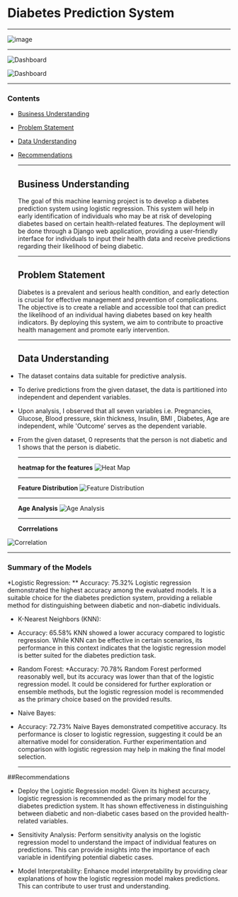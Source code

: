 # Diabetes Prediction System
***







  ![image](images/image1.PNG)





***




  ![Dashboard](images/image6.PNG)






  ![Dashboard](images/image7.PNG)



 ***
### Contents
- [Business Understanding](#businessunderstanding)
- [Problem Statement](#problemstatement)
- [Data Understanding](#dataunderstanding)
- [Recommendations](#recommendations)

  ***
  ## Business Understanding
  The goal of this machine learning project is to develop a diabetes prediction system using logistic regression. This system will help in early identification of individuals who may be at risk of developing diabetes based on certain health-related features. The deployment will be done through a Django web application, providing a user-friendly interface for individuals to input their health data and receive predictions regarding their likelihood of being diabetic.

  ***
  ## Problem Statement
  Diabetes is a prevalent and serious health condition, and early detection is crucial for effective management and prevention of complications. The objective is to create a reliable and accessible tool that can predict the likelihood of an individual having diabetes based on key health indicators. By deploying this system, we aim to contribute to proactive health management and promote early intervention.

  ***
  ## Data Understanding

* The dataset contains data suitable for predictive analysis.
* To derive predictions from the given dataset, the data is partitioned into independent and dependent variables.
* Upon analysis, I observed that all seven variables i.e. Pregnancies, Glucose, Blood pressure, skin thickness, Insulin, BMI , Diabetes, Age are independent, while 'Outcome' serves as the dependent variable.
* From the given dataset, 0 represents that the person is not diabetic and 1 shows that the person is diabetic.

  ***
  **heatmap for the features**
  ![Heat Map](images/image2.png)

  ***
  **Feature Distribution**
  ![Feature Distribution](images/image3.png)

  ***
  **Age Analysis**
  ![Age Analysis](images/image4.png)

  ***
  **Corrrelations**

 ![Correlation](images/image5.png) 

 ***
 ### Summary of the Models
*Logistic Regression:
** Accuracy: 75.32%
Logistic regression demonstrated the highest accuracy among the evaluated models. It is a suitable choice for the diabetes prediction system, providing a reliable method for distinguishing between diabetic and non-diabetic individuals.
* K-Nearest Neighbors (KNN):
* Accuracy: 65.58%
KNN showed a lower accuracy compared to logistic regression. While KNN can be effective in certain scenarios, its performance in this context indicates that the logistic regression model is better suited for the diabetes prediction task.
* Random Forest:
*Accuracy: 70.78%
Random Forest performed reasonably well, but its accuracy was lower than that of the logistic regression model. It could be considered for further exploration or ensemble methods, but the logistic regression model is recommended as the primary choice based on the provided results.
* Naive Bayes:
* Accuracy: 72.73%
Naive Bayes demonstrated competitive accuracy. Its performance is closer to logistic regression, suggesting it could be an alternative model for consideration. Further experimentation and comparison with logistic regression may help in making the final model selection.

    ***

##Recommendations

* Deploy the Logistic Regression model: Given its highest accuracy, logistic regression is recommended as the primary model for the diabetes prediction system. It has shown effectiveness in distinguishing between diabetic and non-diabetic cases based on the provided health-related variables.

* Sensitivity Analysis: Perform sensitivity analysis on the logistic regression model to understand the impact of individual features on predictions. This can provide insights into the importance of each variable in identifying potential diabetic cases.
* Model Interpretability: Enhance model interpretability by providing clear explanations of how the logistic regression model makes predictions. This can contribute to user trust and understanding.
 

    

 
  

  




